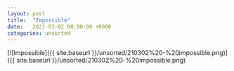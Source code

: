 ```yaml
---
layout: post
title:  "Impossible"
date:   2021-03-02 00:00:00 +0000
categories: unsorted
---
```


[![Impossible]({{ site.baseurl }}/unsorted/210302%20-%20impossible.png)]({{ site.baseurl }}/unsorted/210302%20-%20impossible.png)

